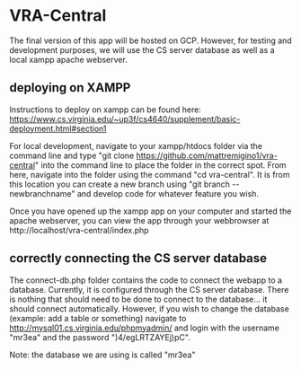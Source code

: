 # VRA-Central

The final version of this app will be hosted on GCP.  However, for testing and development purposes, we will use the CS server database as well as a local xampp apache webserver.

## deploying on XAMPP

Instructions to deploy on xampp can be found here: https://www.cs.virginia.edu/~up3f/cs4640/supplement/basic-deployment.html#section1

For local development, navigate to your xampp/htdocs folder via the command line and type "git clone https://github.com/mattremigino1/vra-central" into the command line to place the folder in the correct spot.  From here, navigate into the folder using the command "cd vra-central".  It is from this location you can create a new branch using "git branch --newbranchname" and develop code for whatever feature you wish.  

Once you have opened up the xampp app on your computer and started the apache webserver, you can view the app through your webbrowser at http://localhost/vra-central/index.php

## correctly connecting the CS server database

The connect-db.php folder contains the code to connect the webapp to a database.  Currently, it is configured through the CS server database.  There is nothing that should need to be done to connect to the database... it should connect automatically.  However, if you wish to change the database (example: add a table or something) navigate to http://mysql01.cs.virginia.edu/phpmyadmin/ and login with the username "mr3ea" and the password ")4/egLRTZAYEj)pC".

Note: the database we are using is called "mr3ea"
